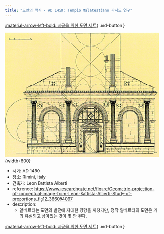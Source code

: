 ```yaml
---
title: "도면의 역사 - AD 1450: Tempio Malatestiano 파사드 연구"
---
```


[:material-arrow-left-bold: 시공을 위한 도면 세트](./index.md){ .md-button }

![tempio-malatestiano-study](../../../../assets/electronic-architecture/history-of-drawing/tempio-malatestiano-study.png){width=600}

- 시기: AD 1450
- 장소: Rimini, Italy
- 건축가: Leon Battista Alberti
- reference: <https://www.researchgate.net/figure/Geometric-projection-of-conceptual-image-from-Leon-Battista-Alberti-Study-of-proportions_fig12_366094097>
- description:
    - 알베르티는 도면의 발전에 지대한 영향을 끼쳤지만, 정작 알베르티의 도면은 거의 유실되고 남아있는 것이 몇 안 된다.

[:material-arrow-left-bold: 시공을 위한 도면 세트](./index.md){ .md-button }
